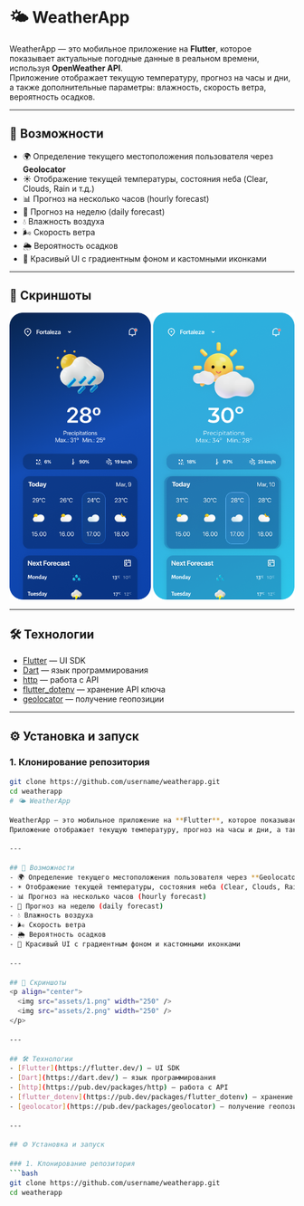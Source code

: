# 🌤️ WeatherApp

WeatherApp — это мобильное приложение на **Flutter**, которое показывает актуальные погодные данные в реальном времени, используя **OpenWeather API**.  
Приложение отображает текущую температуру, прогноз на часы и дни, а также дополнительные параметры: влажность, скорость ветра, вероятность осадков.

---

## 🚀 Возможности
- 🌍 Определение текущего местоположения пользователя через **Geolocator**
- ☀️ Отображение текущей температуры, состояния неба (Clear, Clouds, Rain и т.д.)
- 📊 Прогноз на несколько часов (hourly forecast)
- 📅 Прогноз на неделю (daily forecast)
- 💧 Влажность воздуха
- 🌬️ Скорость ветра
- 🌦️ Вероятность осадков
- 🎨 Красивый UI с градиентным фоном и кастомными иконками

---

## 📸 Скриншоты
<p align="center">
  <img src="assets/1.png" width="250" />
  <img src="assets/2.png" width="250" />
</p>

---

## 🛠️ Технологии
- [Flutter](https://flutter.dev/) — UI SDK
- [Dart](https://dart.dev/) — язык программирования
- [http](https://pub.dev/packages/http) — работа с API
- [flutter_dotenv](https://pub.dev/packages/flutter_dotenv) — хранение API ключа
- [geolocator](https://pub.dev/packages/geolocator) — получение геопозиции

---

## ⚙️ Установка и запуск

### 1. Клонирование репозитория
```bash
git clone https://github.com/username/weatherapp.git
cd weatherapp
# 🌤️ WeatherApp

WeatherApp — это мобильное приложение на **Flutter**, которое показывает актуальные погодные данные в реальном времени, используя **OpenWeather API**.  
Приложение отображает текущую температуру, прогноз на часы и дни, а также дополнительные параметры: влажность, скорость ветра, вероятность осадков.

---

## 🚀 Возможности
- 🌍 Определение текущего местоположения пользователя через **Geolocator**
- ☀️ Отображение текущей температуры, состояния неба (Clear, Clouds, Rain и т.д.)
- 📊 Прогноз на несколько часов (hourly forecast)
- 📅 Прогноз на неделю (daily forecast)
- 💧 Влажность воздуха
- 🌬️ Скорость ветра
- 🌦️ Вероятность осадков
- 🎨 Красивый UI с градиентным фоном и кастомными иконками

---

## 📸 Скриншоты
<p align="center">
  <img src="assets/1.png" width="250" />
  <img src="assets/2.png" width="250" />
</p>

---

## 🛠️ Технологии
- [Flutter](https://flutter.dev/) — UI SDK
- [Dart](https://dart.dev/) — язык программирования
- [http](https://pub.dev/packages/http) — работа с API
- [flutter_dotenv](https://pub.dev/packages/flutter_dotenv) — хранение API ключа
- [geolocator](https://pub.dev/packages/geolocator) — получение геопозиции

---

## ⚙️ Установка и запуск

### 1. Клонирование репозитория
```bash
git clone https://github.com/username/weatherapp.git
cd weatherapp
